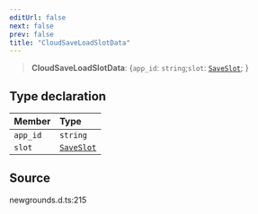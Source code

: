```yaml
---
editUrl: false
next: false
prev: false
title: "CloudSaveLoadSlotData"
---
```


> **CloudSaveLoadSlotData**: \{`app_id`: `string`;`slot`: [`SaveSlot`](/api/type-aliases/saveslot/);  }

## Type declaration

| Member | Type |
| :------ | :------ |
| `app_id` | `string` |
| `slot` | [`SaveSlot`](/api/type-aliases/saveslot/) |

## Source

newgrounds.d.ts:215

